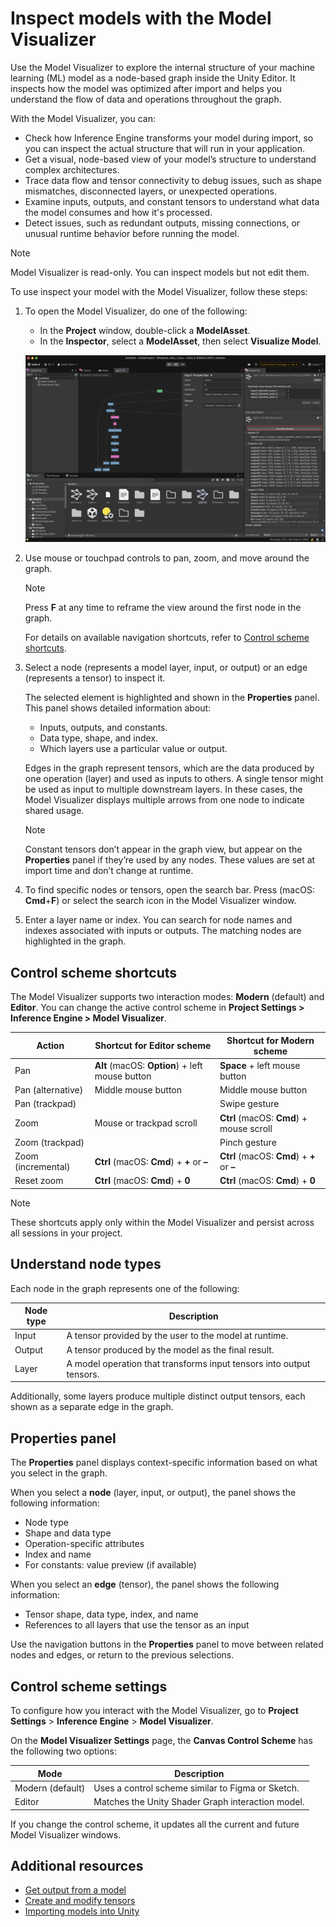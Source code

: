 # Inspect models with the Model Visualizer

Use the Model Visualizer to explore the internal structure of your machine learning (ML) model as a node-based graph inside the Unity Editor. It inspects how the model was optimized after import and helps you understand the flow of data and operations throughout the graph.

With the Model Visualizer, you can:

* Check how Inference Engine transforms your model during import, so you can inspect the actual structure that will run in your application.
* Get a visual, node-based view of your model’s structure to understand complex architectures.
* Trace data flow and tensor connectivity to debug issues, such as shape mismatches, disconnected layers, or unexpected operations.
* Examine inputs, outputs, and constant tensors to understand what data the model consumes and how it's processed.
* Detect issues, such as redundant outputs, missing connections, or unusual runtime behavior before running the model.

> [!NOTE]
> Model Visualizer is read-only. You can inspect models but not edit them.

To use inspect your model with the Model Visualizer, follow these steps:

1. To open the Model Visualizer, do one of the following:

   * In the **Project** window, double-click a **ModelAsset**.
   * In the **Inspector**, select a **ModelAsset**, then select **Visualize Model**.

   ![Unity Editor with the model and Visualize Model button highlighted](images/model-visualizer.png)

1. Use mouse or touchpad controls to pan, zoom, and move around the graph.

   > [!NOTE]
   > Press **F** at any time to reframe the view around the first node in the graph.

   For details on available navigation shortcuts, refer to [Control scheme shortcuts](#control-scheme-shortcuts).

1. Select a node (represents a model layer, input, or output) or an edge (represents a tensor) to inspect it.

   The selected element is highlighted and shown in the **Properties** panel. This panel shows detailed information about:

   * Inputs, outputs, and constants.
   * Data type, shape, and index.
   * Which layers use a particular value or output.

   Edges in the graph represent tensors, which are the data produced by one operation (layer) and used as inputs to others. A single tensor might be used as input to multiple downstream layers. In these cases, the Model Visualizer displays multiple arrows from one node to indicate shared usage.

   > [!NOTE]
   > Constant tensors don’t appear in the graph view, but appear on the **Properties** panel if they’re used by any nodes. These values are set at import time and don’t change at runtime.

1. To find specific nodes or tensors, open the search bar. Press (macOS: **Cmd**+**F**) or select the search icon in the Model Visualizer window.
1. Enter a layer name or index. You can search for node names and indexes associated with inputs or outputs. The matching nodes are highlighted in the graph.



## Control scheme shortcuts

The Model Visualizer supports two interaction modes: **Modern** (default) and **Editor**. You can change the active control scheme in **Project Settings > Inference Engine > Model Visualizer**.

| Action | Shortcut for Editor scheme | Shortcut for Modern scheme |
| ------ | -------------------------- | ------------------ |
| Pan | **Alt** (macOS: **Option**) + left mouse button | **Space** + left mouse button |
| Pan (alternative) | Middle mouse button | Middle mouse button |
| Pan (trackpad) |  | Swipe gesture |
| Zoom | Mouse or trackpad scroll | **Ctrl** (macOS: **Cmd**) + mouse scroll |
| Zoom (trackpad) |   | Pinch gesture |
| Zoom (incremental) | **Ctrl** (macOS: **Cmd**) + **+** or **–** | **Ctrl** (macOS: **Cmd**) + **+** or **–** |
| Reset zoom | **Ctrl** (macOS: **Cmd**) + **0** | **Ctrl** (macOS: **Cmd**) + **0** |

> [!NOTE]
> These shortcuts apply only within the Model Visualizer and persist across all sessions in your project.

## Understand node types

Each node in the graph represents one of the following:

| Node type | Description |
| --------- | ----------- |
| Input | A tensor provided by the user to the model at runtime. |
| Output | A tensor produced by the model as the final result. |
| Layer | A model operation that transforms input tensors into output tensors. |

Additionally, some layers produce multiple distinct output tensors, each shown as a separate edge in the graph.

## Properties panel

The **Properties** panel displays context-specific information based on what you select in the graph.

When you select a **node** (layer, input, or output), the panel shows the following information:

* Node type
* Shape and data type
* Operation-specific attributes
* Index and name
* For constants: value preview (if available)

When you select an **edge** (tensor), the panel shows the following information:

* Tensor shape, data type, index, and name
* References to all layers that use the tensor as an input

Use the navigation buttons in the **Properties** panel to move between related nodes and edges, or return to the previous selections.

## Control scheme settings

To configure how you interact with the Model Visualizer, go to **Project Settings** > **Inference Engine** > **Model Visualizer**.

On the **Model Visualizer Settings** page, the **Canvas Control Scheme** has the following two options:

| Mode | Description |
| ---- | ----------- |
| Modern (default) | Uses a control scheme similar to Figma or Sketch. |
| Editor | Matches the Unity Shader Graph interaction model. |

If you change the control scheme, it updates all the current and future Model Visualizer windows.

## Additional resources

- [Get output from a model](get-the-output.md)
- [Create and modify tensors](do-basic-tensor-operations.md)
- [Importing models into Unity](https://docs.unity3d.com/6000.2/Documentation/Manual/models-importing.html)
